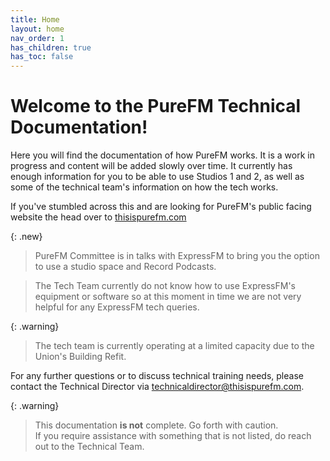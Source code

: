 ```yaml
---
title: Home
layout: home
nav_order: 1
has_children: true
has_toc: false
---
```


# Welcome to the PureFM Technical Documentation!

Here you will find the documentation of how PureFM works. It is a work in progress and content will be added slowly over time. It currently has enough information for you to be able to use Studios 1 and 2, as well as some of the technical team's information on how the tech works. 

If you've stumbled across this and are looking for PureFM's public facing website the head over to [thisispurefm.com](https://thisispurefm.com)

<!-- {: .warning}
> The tech team are now entering Examination Period. During this time, you can expect delayed response times to messages & any ACRs or TSRs submitted will take longer to be completed.
> If your issue is **urgent** (ie not solving it will result in Live-To-Air content not working), please contact us on the PureFM WhatsApp Community either through PureFM Chat or PureFM Tech -->


{: .new}
> PureFM Committee is in talks with ExpressFM to bring you the option to use a studio space and Record Podcasts.

> The Tech Team currently do not know how to use ExpressFM's equipment or software so at this moment in time we are not very helpful for any ExpressFM tech queries.


{: .warning}
> The tech team is currently operating at a limited capacity due to the Union's Building Refit.


For any further questions or to discuss technical training needs, please contact the Technical Director via [technicaldirector@thisispurefm.com](mailto:technicaldirector@thisispurefm.com).

{: .warning}
> This documentation **is not** complete. Go forth with caution.  
> If you require assistance with something that is not listed, do reach out to the Technical Team. 